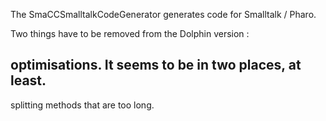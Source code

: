 The SmaCCSmalltalkCodeGenerator generates code for Smalltalk / Pharo.

Two things have to be removed from the Dolphin version :

## optimisations. It seems to be in two places, at least.

splitting methods that are too long.
